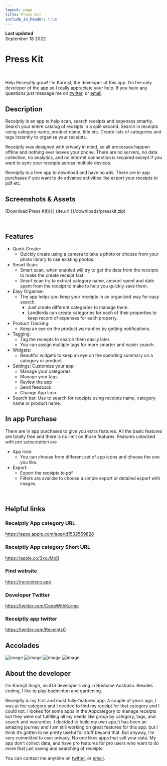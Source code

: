 ```yaml
---
layout: page
title: Press Kit
include_in_header: true
---
```


**Last updated**  
September 18 2022

# Press Kit
<br>

Help Receiptly grow! I’m Karmjit, the developer of this app. I’m the only developer of the app so I really appreciate your help. If you have any questions just message me on [twitter]([http://twitter](https://twitter.com/CodeWithKarma)), or [email](support@receiptsco.app).

## Description
Receiptly is an app to help scan, search receipts and expenses smartly. Search your entire catalog of receipts in a split second. Search in receipts using category name, product name, title etc. Create lists of categories and tags instantly to organise your receipts. 

Receiptly was designed with privacy in mind, so all processes happen offline and nothing ever leaves your phone. There are no servers, no data collection, no analytics, and no internet connection is required except if you want to sync your receipts across multiple devices.

Receiptly is a free app to download and have no ads. There are in app purchases if you want to do advance activities like export your receipts to pdf etc. 


## Screenshots & Assets
[Download Press Kit]({{ site.url }}/downloads/presskit.zip)

<br>

## Features
- Quick Create: 
  - Quickly create using a camera to take a photo or choose from your photo library to use existing photos. 
- Smart Scan: 
  - Smart scan, when enabled will try to get the data from the receipts to make the create receipt fast. 
  - Smart scan try to extract category name, amount spent and date spent from the receipt to make to help you quickly save them. 
- Easy Organise: 
  - The app helps you keep your receipts in an organized way for easy search. 
    - Just create different categories to manage them. 
    - Landlords can create categories for each of their properties to keep record of expenses for each property. 
- Product Tracking: 
  - Keep an eye on the product warranties by getting notifications. 
- Tagging: 
  - Tag the receipts to search them easily later.
  - You can assign multiple tags for more smarter and easier search.
- Widgets: 
  - Beautiful widgets to keep an eye on the spending summary on a category or product. 
- Settings: Customize your app
  - Manage your categories
  - Manage your tags
  - Review the app
  - Send feedback
  - Change App Icon
- Search bar: Use to search for receipts using receipts name, category name or product name. 

## In app Purchase
There are in app purchases to give you extra features. All the basic features are totally free and there is no limit on those features. Features unlocked with pro subscription are
- App Icon: 
  - You can choose from different set of app icons and choose the one you like. 
- Export:
  - Export the receipts to pdf
  - Filters are availble to choose a simple export or detailed export with images. 

<br>

## Helpful links
### Receiptly App category URL
https://apps.apple.com/app/id1532569828

### Receiptly App category Short URL
https://apple.co/3xxJMoB

### Find website
https://receiptsco.app

### Developer Twitter
https://twitter.com/CodeWithKarma

### Receiptly app twitter
https://twitter.com/ReceiptsC

## Accolades
![image](../images/review1.png)
![image](../images/review2.png)
![image](../images/review3.png)
![image](../images/review4.png)

## About the developer
I’m Karmjit Singh, an iOS developer living in Brisbane Australia. Besides coding, I like to play badminton and gardening.

Receiptly is my first and most fully-featured app. A couple of years ago, I was at the category and I needed to find my receipt for that category and I could not. I looked for some apps in the Appcategory to manage receipts but they were not fulfilling all my needs like group by category, tags, and search and warranties. 
I decided to build my own app.It has been an amazing journey and I am still working on great features for this app. but I think it’s gotten to be pretty useful for stuff beyond that. But anyway, I’m very committed to user privacy. No one likes apps that sell your data. My app don’t collect data, and have pro features for pro users who want to do more that just saving and searching of receipts.

You can contact me anytime on [twitter]([http://twitter](https://twitter.com/CodeWithKarma)), or [email](support@receiptsco.app).